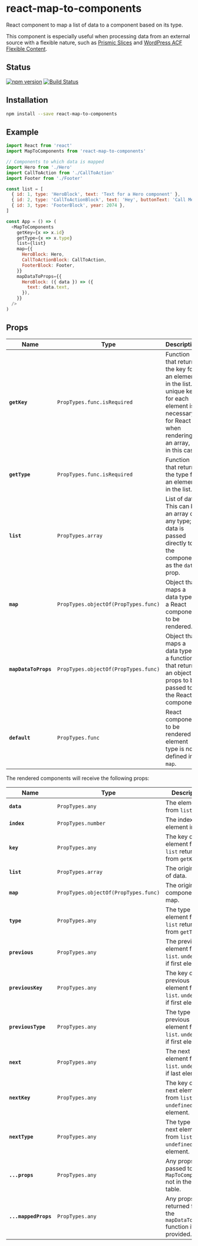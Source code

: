 # react-map-to-components

React component to map a list of data to a component based on its type.

This component is especially useful when processing data from an external
source with a flexible nature, such as [Prismic
Slices](https://prismic.io/feature/dynamic-layout-content-components) and
[WordPress ACF Flexible
Content](https://www.advancedcustomfields.com/resources/flexible-content/).

## Status

[![npm version](https://badge.fury.io/js/react-map-to-components.svg)](http://badge.fury.io/js/react-map-to-components)
[![Build Status](https://travis-ci.com/angeloashmore/react-map-to-components.svg?branch=master)](https://travis-ci.com/angeloashmore/react-map-to-components)

## Installation

```sh
npm install --save react-map-to-components
```

## Example

```js
import React from 'react'
import MapToComponents from 'react-map-to-components'

// Components to which data is mapped
import Hero from './Hero'
import CallToAction from './CallToAction'
import Footer from './Footer'

const list = [
  { id: 1, type: 'HeroBlock', text: 'Text for a Hero component' },
  { id: 2, type: 'CallToActionBlock', text: 'Hey', buttonText: 'Call Me' },
  { id: 3, type: 'FooterBlock', year: 2074 },
]

const App = () => (
  <MapToComponents
    getKey={x => x.id}
    getType={x => x.type}
    list={list}
    map={{
      HeroBlock: Hero,
      CallToActionBlock: CallToAction,
      FooterBlock: Footer,
    }}
    mapDataToProps={{
      HeroBlock: ({ data }) => ({
        text: data.text,
      }),
    }}
  />
)
```

## Props

| Name                 | Type                                 | Description                                                                                                                                              |
| -------------------- | ------------------------------------ | -------------------------------------------------------------------------------------------------------------------------------------------------------- |
| **`getKey`**         | `PropTypes.func.isRequired`          | Function that returns the key for an element in the list. A unique key for each element is necessary for React when rendering an array, as in this case. |
| **`getType`**        | `PropTypes.func.isRequired`          | Function that returns the type for an element in the list.                                                                                               |
| **`list`**           | `PropTypes.array`                    | List of data. This can be an array of any type; data is passed directly to the component as the `data` prop.                                             |
| **`map`**            | `PropTypes.objectOf(PropTypes.func)` | Object that maps a data type to a React component to be rendered.                                                                                        |
| **`mapDataToProps`** | `PropTypes.objectOf(PropTypes.func)` | Object that maps a data type to a function that returns an object of props to be passed to the React component.                                          |
| **`default`**        | `PropTypes.func`                     | React component to be rendered if element type is not defined in `map`.                                                                                  |

The rendered components will receive the following props:

| Name                 | Type                                 | Description                                                                 |
| -------------------- | ------------------------------------ | --------------------------------------------------------------------------- |
| **`data`**           | `PropTypes.any`                      | The element from `list`.                                                    |
| **`index`**          | `PropTypes.number`                   | The index of the element in `list`.                                         |
| **`key`**            | `PropTypes.any`                      | The key of the element from `list` returned from `getKey`.                  |
| **`list`**           | `PropTypes.array`                    | The original list of data.                                                  |
| **`map`**            | `PropTypes.objectOf(PropTypes.func)` | The original component map.                                                 |
| **`type`**           | `PropTypes.any`                      | The type of the element from `list` returned from `getType`.                |
| **`previous`**       | `PropTypes.any`                      | The previous element from `list`. `undefined` if first element.             |
| **`previousKey`**    | `PropTypes.any`                      | The key of the previous element from `list`. `undefined` if first element.  |
| **`previousType`**   | `PropTypes.any`                      | The type of the previous element from `list`. `undefined` if first element. |
| **`next`**           | `PropTypes.any`                      | The next element from `list`. `undefined` if last element.                  |
| **`nextKey`**        | `PropTypes.any`                      | The key of the next element from `list`. `undefined` if last element.       |
| **`nextType`**       | `PropTypes.any`                      | The type of the next element from `list`. `undefined` if last element.      |
| **`...props`**       | `PropTypes.any`                      | Any props passed to `MapToComponents` not in the first table.               |
| **`...mappedProps`** | `PropTypes.any`                      | Any props returned from the `mapDataToProps` function if provided.          |
